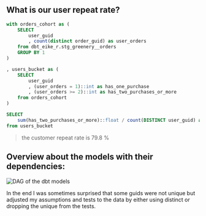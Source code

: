 ## What is our user repeat rate?

```sql
with orders_cohort as (
    SELECT
        user_guid
        , count(distinct order_guid) as user_orders
    from dbt_eike_r.stg_greenery__orders
    GROUP BY 1
)

, users_bucket as (
    SELECT
        user_guid
        , (user_orders = 1)::int as has_one_purchase
        , (user_orders >= 2)::int as has_two_purchases_or_more
    from orders_cohort
)

SELECT
    sum(has_two_purchases_or_more)::float / count(DISTINCT user_guid) as customer_repeat_rate
from users_bucket
````

> the customer repeat rate is 79.8 %

## Overview about the models with their dependencies:

![DAG of the dbt models](img/DAG-project2.png)

In the end I was sometimes surprised that some guids were not unique but adjusted my assumptions and tests to the data by either using distinct or dropping the unique from the tests.